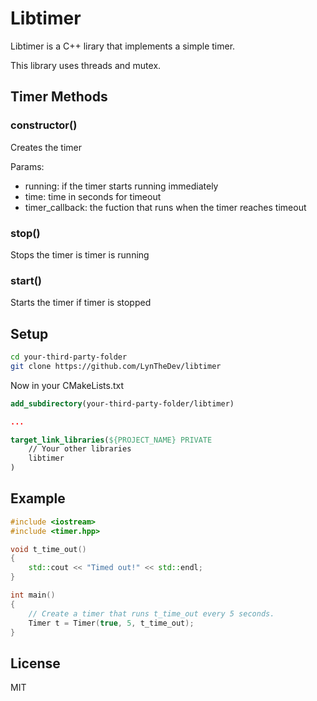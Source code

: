 # Libtimer

Libtimer is a C++ lirary that implements a simple timer.

This library uses threads and mutex.

## Timer Methods

### constructor()
Creates the timer

Params:
- running: if the timer starts running immediately
- time: time in seconds for timeout
- timer_callback: the fuction that runs when the timer reaches timeout

### stop()
Stops the timer is timer is running

### start()
Starts the timer if timer is stopped

## Setup
```bash
cd your-third-party-folder
git clone https://github.com/LynTheDev/libtimer
```
Now in your CMakeLists.txt
```cmake
add_subdirectory(your-third-party-folder/libtimer)

...

target_link_libraries(${PROJECT_NAME} PRIVATE
    // Your other libraries
    libtimer
)
```

## Example

```cpp
#include <iostream>
#include <timer.hpp>

void t_time_out()
{
    std::cout << "Timed out!" << std::endl;
}

int main()
{
    // Create a timer that runs t_time_out every 5 seconds.
    Timer t = Timer(true, 5, t_time_out);
}
```

## License
MIT